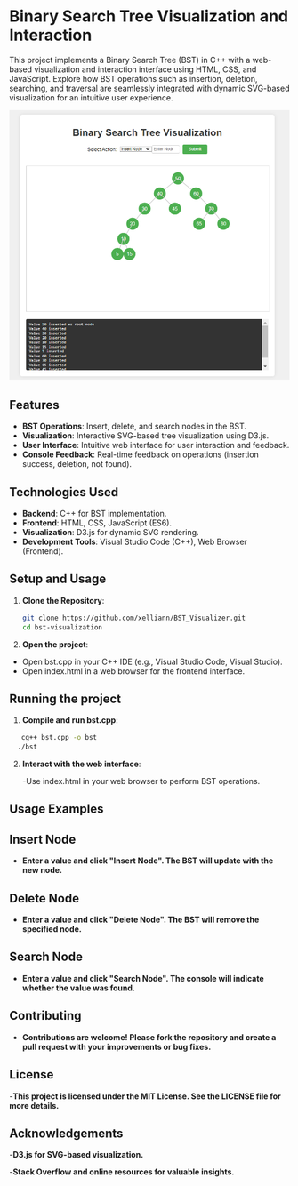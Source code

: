 # Binary Search Tree Visualization and Interaction

This project implements a Binary Search Tree (BST) in C++ with a web-based visualization and interaction interface using HTML, CSS, and JavaScript. Explore how BST operations such as insertion, deletion, searching, and traversal are seamlessly integrated with dynamic SVG-based visualization for an intuitive user experience.

![BST Visualization](./img.png)

## Features

- **BST Operations**: Insert, delete, and search nodes in the BST.
- **Visualization**: Interactive SVG-based tree visualization using D3.js.
- **User Interface**: Intuitive web interface for user interaction and feedback.
- **Console Feedback**: Real-time feedback on operations (insertion success, deletion, not found).

## Technologies Used

- **Backend**: C++ for BST implementation.
- **Frontend**: HTML, CSS, JavaScript (ES6).
- **Visualization**: D3.js for dynamic SVG rendering.
- **Development Tools**: Visual Studio Code (C++), Web Browser (Frontend).

## Setup and Usage

1. **Clone the Repository**:
   ```bash
   git clone https://github.com/xelliann/BST_Visualizer.git
   cd bst-visualization
2. **Open the project**:

- Open bst.cpp in your C++ IDE (e.g., Visual Studio Code, Visual Studio).
- Open index.html in a web browser for the frontend interface.

## Running the project
1. **Compile and run bst.cpp**:
  ```bash
     cg++ bst.cpp -o bst
    ./bst
  ```
2. **Interact with the web interface**:

    -Use index.html in your web browser to perform BST operations.

## Usage Examples
## Insert Node
- **Enter a value and click "Insert Node". The BST will update with the new node.**
## Delete Node
- **Enter a value and click "Delete Node". The BST will remove the specified node.**
## Search Node
- **Enter a value and click "Search Node". The console will indicate whether the value was found.**
   
## Contributing
- **Contributions are welcome! Please fork the repository and create a pull request with your improvements or bug fixes.**

## License
-**This project is licensed under the MIT License. See the LICENSE file for more details.**

## Acknowledgements
-**D3.js for SVG-based visualization.**

-**Stack Overflow and online resources for valuable insights.**


  


